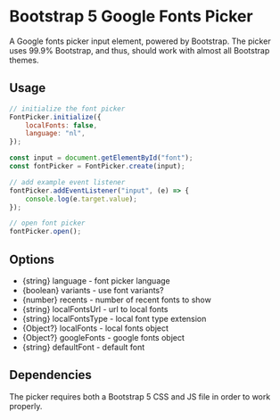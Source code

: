 # Bootstrap 5 Google Fonts Picker
A Google fonts picker input element, powered by Bootstrap. The picker uses 99.9% Bootstrap, and thus, should work with almost all Bootstrap themes.

## Usage
```js
// initialize the font picker
FontPicker.initialize({
    localFonts: false,
    language: "nl",
});

const input = document.getElementById("font");
const fontPicker = FontPicker.create(input);

// add example event listener
fontPicker.addEventListener("input", (e) => {
    console.log(e.target.value);
});

// open font picker
fontPicker.open();
```

## Options
* {string} language - font picker language
* {boolean} variants - use font variants?
* {number} recents - number of recent fonts to show
* {string} localFontsUrl - url to local fonts
* {string} localFontsType - local font type extension
* {Object?} localFonts - local fonts object
* {Object?} googleFonts - google fonts object
* {string} defaultFont - default font

## Dependencies
The picker requires both a Bootstrap 5 CSS and JS file in order to work properly.
